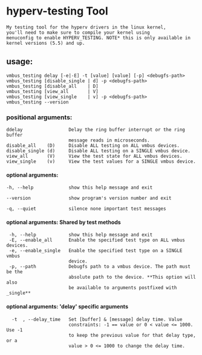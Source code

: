 # hyperv-testing Tool

    My testing tool for the hyperv drivers in the linux kernel,
    you'll need to make sure to compile your kernel using
    menuconfig to enable HYPERV_TESTING. NOTE* this is only available in
    kernel versions (5.5) and up.


<h2> usage:  </h2>

    vmbus_testing delay [-e|-E] -t [value] [value] [-p] <debugfs-path>
    vmbus_testing [disable_single | d] -p <debugfs-path>
    vmbus_testing [disable_all    | D]  
    vmbus_testing [view_all       | V]
    vmbus_testing [view_single    | v] -p <debugfs-path>
    vmbus_testing --version  
  
<h3> positional arguments: </h3>  
  
    ddelay                 Delay the ring buffer interrupt or the ring buffer
                           message reads in microseconds.
    disable_all    (D)     Disable ALL testing on ALL vmbus devices.
    disable_single (d)     Disable ALL testing on a SINGLE vmbus device.
    view_all       (V)     View the test state for ALL vmbus devices.
    view_single    (v)     View the test values for a SINGLE vmbus device. 
  
<h4> optional arguments: </h4>  
  
    -h, --help             show this help message and exit
  
    --version              show program's version number and exit  
  
    -q, --quiet            silence none important test messages

<h4> optional arguments: Shared by test methods </h4> 
  
     -h, --help            show this help message and exit
     -E, --enable_all      Enable the specified test type on ALL vmbus devices.
     -e, --enable_single   Enable the specified test type on a SINGLE vmbus
                           device.
     -p, --path            Debugfs path to a vmbus device. The path must be the
                           absolute path to the device. **This option will also
                           be available to arguments postfixed with _single**
                           
<h4> optional arguments: 'delay' specific arguments </h4> 
     
      -t  , --delay_time   Set [buffer] & [message] delay time. Value
                           constraints: -1 == value or 0 < value <= 1000. Use -1
                           to keep the previous value for that delay type, or a
                           value > 0 <= 1000 to change the delay time.
